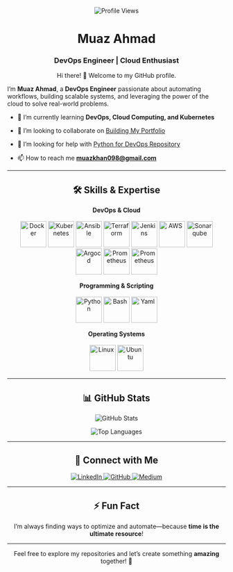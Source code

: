 <p align="center">
  <img src="https://komarev.com/ghpvc/?username=muazahmadma&color=brightgreen" alt="Profile Views">
</p>

<h1 align="center">Muaz Ahmad</h1>
<h3 align="center">DevOps Engineer | Cloud Enthusiast</h3>

<p align="center">
  Hi there! 👋 Welcome to my GitHub profile.

  I’m <b>Muaz Ahmad</b>, a <b>DevOps Engineer</b> passionate about automating workflows, building scalable systems, and leveraging the power of the cloud to solve real-world problems.
</p>

- 🌱 I’m currently learning **DevOps, Cloud Computing, and Kubernetes**

- 👯 I’m looking to collaborate on [Building My Portfolio](https://github.com/muazahmadma/Portfolio_Website)

- 🤝 I’m looking for help with [Python for DevOps Repository](https://github.com/muazahmadma/3-Tier-application-on-AWS-ECS-with-Terraform)

- 📫 How to reach me **muazkhan098@gmail.com**

---

<h2 align="center">🛠️ Skills & Expertise</h2>

<p align="center">
  <b>DevOps & Cloud</b><br><br>
  <img src="https://cdn.jsdelivr.net/gh/devicons/devicon/icons/docker/docker-original.svg" alt="Docker" width="60" height="60"/>
  <img src="https://cdn.jsdelivr.net/gh/devicons/devicon/icons/kubernetes/kubernetes-original.svg" alt="Kubernetes" width="60" height="60"/>
  <img src="https://cdn.jsdelivr.net/gh/devicons/devicon/icons/ansible/ansible-original.svg" alt="Ansible" width="60" height="60"/>
  <img src="https://cdn.jsdelivr.net/gh/devicons/devicon/icons/terraform/terraform-original.svg" alt="Terraform" width="60" height="60"/>
  <img src="https://cdn.jsdelivr.net/gh/devicons/devicon/icons/jenkins/jenkins-original.svg" alt="Jenkins" width="60" height="60"/>
  <img src="https://cdn.jsdelivr.net/gh/devicons/devicon@latest/icons/amazonwebservices/amazonwebservices-original-wordmark.svg" alt="AWS" width="60" height="60"/>
  <img src="https://cdn.jsdelivr.net/gh/devicons/devicon/icons/sonarqube/sonarqube-original.svg" alt="Sonarqube" width="60" height="60"/>
  <img src="https://cdn.jsdelivr.net/gh/devicons/devicon/icons/argocd/argocd-original.svg" alt="Argocd" width="60" height="60"/>
  <img src="https://cdn.jsdelivr.net/gh/devicons/devicon/icons/prometheus/prometheus-original.svg" alt="Prometheus" width="60" height="60"/>
  <img src="https://cdn.jsdelivr.net/gh/devicons/devicon/icons/grafana/grafana-original.svg" alt="Prometheus" width="60" height="60"/>
  
</p>

<p align="center">
  <b>Programming & Scripting</b><br><br>
  <img src="https://cdn.jsdelivr.net/gh/devicons/devicon@latest/icons/python/python-original.svg" alt="Python" width="60" height="60"/>
  <img src="https://cdn.jsdelivr.net/gh/devicons/devicon@latest/icons/powershell/powershell-original.svg" alt="Bash" width="60" height="60"/>
  <img src="https://cdn.jsdelivr.net/gh/devicons/devicon@latest/icons/yaml/yaml-original.svg" alt="Yaml" width="60" height="60"/>
</p>

<p align="center">
  <b>Operating Systems</b><br><br>
  <img src="https://cdn.jsdelivr.net/gh/devicons/devicon@latest/icons/linux/linux-original.svg" alt="Linux" width="60" height="60"/>
  <img src="https://cdn.jsdelivr.net/gh/devicons/devicon@latest/icons/ubuntu/ubuntu-original.svg" alt="Ubuntu" width="60" height="60"/>
</p>

---

<h2 align="center">📊 GitHub Stats</h2>

<p align="center">
  <img src="https://github-readme-stats.vercel.app/api?username=muazahmadma&show_icons=true&theme=radical" alt="GitHub Stats">
</p>
<p align="center">
  <img src="https://github-readme-stats.vercel.app/api/top-langs/?username=muazahmadma&layout=compact&theme=radical" alt="Top Languages">
</p>

---

<h2 align="center">🔗 Connect with Me</h2>

<p align="center">
  <a href="https://www.linkedin.com/in/muaz-ahmad-/" target="_blank">
    <img src="https://img.shields.io/badge/-LinkedIn-0A66C2?logo=linkedin&logoColor=white&style=for-the-badge" alt="LinkedIn">
  </a>
  <a href="https://github.com/muazahmadma" target="_blank">
    <img src="https://img.shields.io/badge/-GitHub-181717?logo=github&logoColor=white&style=for-the-badge" alt="GitHub">
  </a>
  <a href="https://medium.com/me/stories/public" target="_blank">
    <img src="https://img.shields.io/badge/-Medium-E4405F?logo=medium&logoColor=white&style=for-the-badge" alt="Medium">
  </a>
</p>

</p>
</p>

---

<h2 align="center">⚡ Fun Fact</h2>

<p align="center">
  I’m always finding ways to optimize and automate—because <b>time is the ultimate resource</b>!
</p>

---

<p align="center">
  Feel free to explore my repositories and let’s create something <b>amazing</b> together! 🚀
</p>
